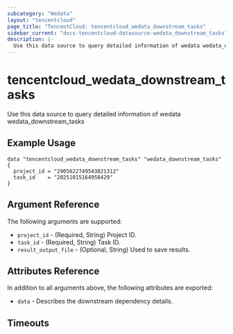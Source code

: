 ```yaml
---
subcategory: "Wedata"
layout: "tencentcloud"
page_title: "TencentCloud: tencentcloud_wedata_downstream_tasks"
sidebar_current: "docs-tencentcloud-datasource-wedata_downstream_tasks"
description: |-
  Use this data source to query detailed information of wedata wedata_downstream_tasks
---
```


# tencentcloud_wedata_downstream_tasks

Use this data source to query detailed information of wedata wedata_downstream_tasks

## Example Usage

```hcl
data "tencentcloud_wedata_downstream_tasks" "wedata_downstream_tasks" {
  project_id = "2905622749543821312"
  task_id    = "20251015164958429"
}
```

## Argument Reference

The following arguments are supported:

* `project_id` - (Required, String) Project ID.
* `task_id` - (Required, String) Task ID.
* `result_output_file` - (Optional, String) Used to save results.

## Attributes Reference

In addition to all arguments above, the following attributes are exported:

* `data` - Describes the downstream dependency details.


## Timeouts

<no value>


